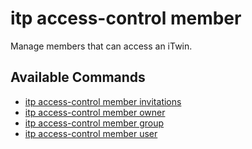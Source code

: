 # itp access-control member

Manage members that can access an iTwin.

## Available Commands

- [itp access-control member invitations](access-control/member/invitations.md)
- [itp access-control member owner](access-control/member/owner/overview.md)
- [itp access-control member group](access-control/member/group/overview.md)
- [itp access-control member user](access-control/member/user/overview.md)
